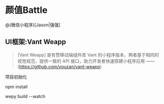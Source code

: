 # 颜值Battle

@(微信小程序)[Jason|强强]

## UI框架:Vant Weapp

> [Vant Weapp] 是有赞移动端组件库 Vant 的小程序版本，两者基于相同的视觉规范，提供一致的 API 接口，助力开发者快速搭建小程序应用 —— (https://github.com/youzan/vant-weapp)



项目初始化

npm  install

wepy build --watch

